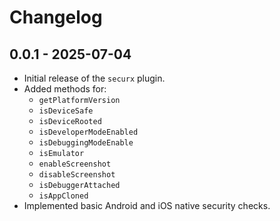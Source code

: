 # Changelog

## 0.0.1 - 2025-07-04

- Initial release of the `securx` plugin.
- Added methods for:
  - `getPlatformVersion`
  - `isDeviceSafe`
  - `isDeviceRooted`
  - `isDeveloperModeEnabled`
  - `isDebuggingModeEnable`
  - `isEmulator`
  - `enableScreenshot`
  - `disableScreenshot`
  - `isDebuggerAttached`
  - `isAppCloned`
- Implemented basic Android and iOS native security checks.
